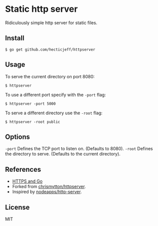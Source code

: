 # Static http server

Ridiculously simple http server for static files.

## Install

    $ go get github.com/hecticjeff/httpserver

## Usage

To serve the current directory on port 8080:

    $ httpserver

To use a different port specify with the `-port` flag:

    $ httpserver -port 5000

To serve a different directory use the `-root` flag:

    $ httpserver -root public

## Options

`-port` Defines the TCP port to listen on. (Defaults to 8080).
`-root` Defines the directory to serve. (Defaults to the current directory).

## References

- [HTTPS and Go](https://www.kaihag.com/https-and-go/)
- Forked from [chrismytton/httpserver](https://github.com/chrismytton/httpserver).
- Inspired by [nodeapps/http-server](https://github.com/nodeapps/http-server).

## License

MIT

